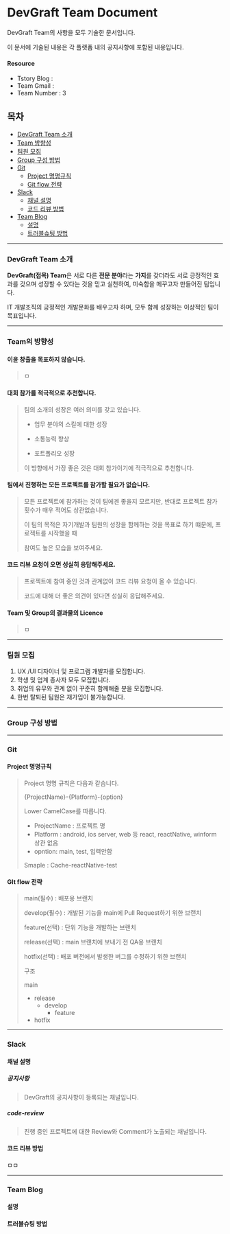 # DevGraft Team Document

DevGraft Team의 사항을 모두 기술한 문서입니다.

이 문서에 기술된 내용은 각 플랫폼 내의 공지사항에 포함된 내용입니다.



#### Resource

- Tstory Blog : 
- Team Gmail : 
- Team Number : 3



## 목차

- [DevGraft Team 소개](#DevGraft-Team-소개)
- [Team 방향성](#Team의-방향성)
- [팀원 모집](#팀원-모집)
- [Group 구성 방법](#Group-구성-방법)
- [Git](#Git)
  - [Project 명명규칙](#Project-명명규칙)
  - [Git flow 전략](#Git-flow-전략)
- [Slack](#Slack)
  - [채널 설명](#채널-설명)
  - [코드 리뷰 방법](#코드-리뷰-방법)
- [Team Blog](#Team-Blog)
  - [설명](#설명)
  - [트러블슈팅 방법](#트러블슈팅-방법)



---

### DevGraft Team 소개

**DevGraft(접목) Team**은 서로 다른 **전문 분야**라는 **가지**를 갖더라도 서로 긍정적인 효과를 갖으며 성장할 수 있다는 것을 믿고 실천하여, 미숙함을 메꾸고자  만들어진 팀입니다.

IT 개발조직의 긍정적인 개발문화를 배우고자 하며, 모두 함께 성장하는 이상적인 팀이 목표입니다.

---

### Team의 방향성

#### 이윤 창출을 목표하지 않습니다.

> ㅁ



#### 대회 참가를 적극적으로 추천합니다.

> 팀의 소개의 성장은 여러 의미를 갖고 있습니다.
>
> - 업무 분야의 스킬에 대한 성장
>
> - 소통능력 향상
> - 포트폴리오 성장
>
> 이 방향에서 가장 좋은 것은 대회 참가이기에 적극적으로 추천합니다.



#### 팀에서 진행하는 모든 프로젝트를 참가할 필요가 없습니다.

> 모든 프로젝트에 참가하는 것이 팀에겐 좋을지 모르지만, 반대로 프로젝트 참가 횟수가 매우 적어도 상관없습니다.
>
> 이 팀의 목적은 자기개발과 팀원의 성장을 함께하는 것을 목표로 하기 떄문에, 프로젝트를 시작했을 때
>
> 참여도 높은 모습을 보여주세요.



#### 코드 리뷰 요청이 오면 성실히 응답해주세요.

>프로젝트에 참여 중인 것과 관계없이 코드 리뷰 요청이 올 수 있습니다.
>
>코드에 대해 더 좋은 의견이 있다면 성실히 응답해주세요.



#### Team 및 Group의 결과물의 Licence

> ㅁ

---

### 팀원 모집

1. UX /UI 디자이너 및 프로그램 개발자를 모집합니다.
2. 학생 및 업계 종사자 모두 모집합니다.
3. 취업의 유무와 관계 없이 꾸준히 함께해줄 분을 모집합니다.
4. 한번 탈퇴된 팀원은 재가입이 불가능합니다.

---

### Group 구성 방법

---

### Git

#### Project 명명규칙

> Project 명명 규칙은 다음과 같습니다.
>
> {ProjectName}-{Platform}-{option}
>
> Lower CamelCase를 따릅니다.
>
> - ProjectName : 프로젝트 명
> - Platform : android, ios server, web 등 react, reactNative, winform 상관 없음
> - opntion: main, test, 입력안함
>
> Smaple : Cache-reactNative-test



#### GIt flow 전략

> main(필수) : 배포용 브랜치
>
> develop(필수) : 개발된 기능을 main에 Pull Request하기 위한 브랜치
>
> feature(선택) : 단위 기능을 개발하는 브랜치
>
> release(선택) : main 브랜치에 보내기 전 QA용 브랜치
>
> hotfix(선택) : 배포 버전에서 발생한 버그를 수정하기 위한 브랜치
>
> 
>
> 구조
>
> main
>
> - release
>   - develop
>     - feature
> - hotfix

---

### Slack

#### 채널 설명

##### 공지사항

> DevGraft의 공지사항이 등록되는 채널입니다.

##### code-review

> 진행 중인 프로젝트에 대한 Review와 Comment가 노출되는 채널입니다.



#### 코드 리뷰 방법

ㅁㅁ

---

### Team Blog

#### 설명

#### 트러블슈팅 방법

